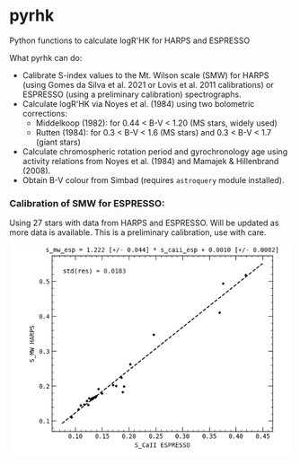 # pyrhk
Python functions to calculate logR'HK for HARPS and ESPRESSO

What pyrhk can do:
- Calibrate S-index values to the Mt. Wilson scale (SMW) for HARPS (using Gomes da Silva et al. 2021 or Lovis et al. 2011 calibrations) or ESPRESSO (using a preliminary calibration) spectrographs.
- Calculate logR'HK via Noyes et al. (1984) using two bolometric corrections:
    - Middelkoop (1982): for 0.44 < B-V < 1.20 (MS stars, widely used)
    - Rutten (1984):  for 0.3 < B-V < 1.6 (MS stars) and 0.3 < B-V < 1.7 (giant stars)
- Calculate chromospheric rotation period and gyrochronology age using activity relations from Noyes et al. (1984) and Mamajek & Hillenbrand (2008).
- Obtain B-V colour from Simbad (requires `astroquery` module installed).


### Calibration of SMW for ESPRESSO:

Using 27 stars with data from HARPS and ESPRESSO.
Will be updated as more data is available.
This is a preliminary calibration, use with care.


![SMW calibration for ESPRESSO](smw_espresso_cal_all.png "SMW ESPRESSO calibration")
